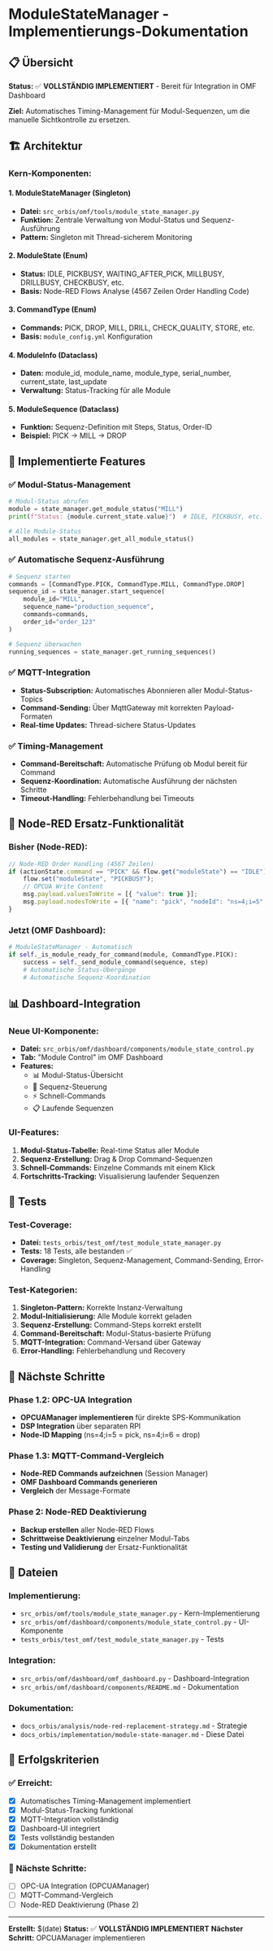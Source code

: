 # ModuleStateManager - Implementierungs-Dokumentation

## 📋 Übersicht

**Status:** ✅ **VOLLSTÄNDIG IMPLEMENTIERT** - Bereit für Integration in OMF Dashboard

**Ziel:** Automatisches Timing-Management für Modul-Sequenzen, um die manuelle Sichtkontrolle zu ersetzen.

## 🏗️ Architektur

### **Kern-Komponenten:**

#### **1. ModuleStateManager (Singleton)**
- **Datei:** `src_orbis/omf/tools/module_state_manager.py`
- **Funktion:** Zentrale Verwaltung von Modul-Status und Sequenz-Ausführung
- **Pattern:** Singleton mit Thread-sicherem Monitoring

#### **2. ModuleState (Enum)**
- **Status:** IDLE, PICKBUSY, WAITING_AFTER_PICK, MILLBUSY, DRILLBUSY, CHECKBUSY, etc.
- **Basis:** Node-RED Flows Analyse (4567 Zeilen Order Handling Code)

#### **3. CommandType (Enum)**
- **Commands:** PICK, DROP, MILL, DRILL, CHECK_QUALITY, STORE, etc.
- **Basis:** `module_config.yml` Konfiguration

#### **4. ModuleInfo (Dataclass)**
- **Daten:** module_id, module_name, module_type, serial_number, current_state, last_update
- **Verwaltung:** Status-Tracking für alle Module

#### **5. ModuleSequence (Dataclass)**
- **Funktion:** Sequenz-Definition mit Steps, Status, Order-ID
- **Beispiel:** PICK → MILL → DROP

## 🔧 Implementierte Features

### **✅ Modul-Status-Management**
```python
# Modul-Status abrufen
module = state_manager.get_module_status("MILL")
print(f"Status: {module.current_state.value}")  # IDLE, PICKBUSY, etc.

# Alle Module-Status
all_modules = state_manager.get_all_module_status()
```

### **✅ Automatische Sequenz-Ausführung**
```python
# Sequenz starten
commands = [CommandType.PICK, CommandType.MILL, CommandType.DROP]
sequence_id = state_manager.start_sequence(
    module_id="MILL",
    sequence_name="production_sequence",
    commands=commands,
    order_id="order_123"
)

# Sequenz überwachen
running_sequences = state_manager.get_running_sequences()
```

### **✅ MQTT-Integration**
- **Status-Subscription:** Automatisches Abonnieren aller Modul-Status-Topics
- **Command-Sending:** Über MqttGateway mit korrekten Payload-Formaten
- **Real-time Updates:** Thread-sichere Status-Updates

### **✅ Timing-Management**
- **Command-Bereitschaft:** Automatische Prüfung ob Modul bereit für Command
- **Sequenz-Koordination:** Automatische Ausführung der nächsten Schritte
- **Timeout-Handling:** Fehlerbehandlung bei Timeouts

## 🎯 Node-RED Ersatz-Funktionalität

### **Bisher (Node-RED):**
```javascript
// Node-RED Order Handling (4567 Zeilen)
if (actionState.command == "PICK" && flow.get("moduleState") == "IDLE") {
    flow.set("moduleState", "PICKBUSY");
    // OPCUA Write Content
    msg.payload.valuesToWrite = [{ "value": true }];
    msg.payload.nodesToWrite = [{ "name": "pick", "nodeId": "ns=4;i=5" }];
}
```

### **Jetzt (OMF Dashboard):**
```python
# ModuleStateManager - Automatisch
if self._is_module_ready_for_command(module, CommandType.PICK):
    success = self._send_module_command(sequence, step)
    # Automatische Status-Übergänge
    # Automatische Sequenz-Koordination
```

## 📊 Dashboard-Integration

### **Neue UI-Komponente:**
- **Datei:** `src_orbis/omf/dashboard/components/module_state_control.py`
- **Tab:** "Module Control" im OMF Dashboard
- **Features:**
  - 📊 Modul-Status-Übersicht
  - 🔄 Sequenz-Steuerung
  - ⚡ Schnell-Commands
  - 📋 Laufende Sequenzen

### **UI-Features:**
1. **Modul-Status-Tabelle:** Real-time Status aller Module
2. **Sequenz-Erstellung:** Drag & Drop Command-Sequenzen
3. **Schnell-Commands:** Einzelne Commands mit einem Klick
4. **Fortschritts-Tracking:** Visualisierung laufender Sequenzen

## 🧪 Tests

### **Test-Coverage:**
- **Datei:** `tests_orbis/test_omf/test_module_state_manager.py`
- **Tests:** 18 Tests, alle bestanden ✅
- **Coverage:** Singleton, Sequenz-Management, Command-Sending, Error-Handling

### **Test-Kategorien:**
1. **Singleton-Pattern:** Korrekte Instanz-Verwaltung
2. **Modul-Initialisierung:** Alle Module korrekt geladen
3. **Sequenz-Erstellung:** Command-Steps korrekt erstellt
4. **Command-Bereitschaft:** Modul-Status-basierte Prüfung
5. **MQTT-Integration:** Command-Versand über Gateway
6. **Error-Handling:** Fehlerbehandlung und Recovery

## 🚀 Nächste Schritte

### **Phase 1.2: OPC-UA Integration**
- **OPCUAManager implementieren** für direkte SPS-Kommunikation
- **DSP Integration** über separaten RPI
- **Node-ID Mapping** (ns=4;i=5 = pick, ns=4;i=6 = drop)

### **Phase 1.3: MQTT-Command-Vergleich**
- **Node-RED Commands aufzeichnen** (Session Manager)
- **OMF Dashboard Commands generieren**
- **Vergleich** der Message-Formate

### **Phase 2: Node-RED Deaktivierung**
- **Backup erstellen** aller Node-RED Flows
- **Schrittweise Deaktivierung** einzelner Modul-Tabs
- **Testing und Validierung** der Ersatz-Funktionalität

## 📁 Dateien

### **Implementierung:**
- `src_orbis/omf/tools/module_state_manager.py` - Kern-Implementierung
- `src_orbis/omf/dashboard/components/module_state_control.py` - UI-Komponente
- `tests_orbis/test_omf/test_module_state_manager.py` - Tests

### **Integration:**
- `src_orbis/omf/dashboard/omf_dashboard.py` - Dashboard-Integration
- `src_orbis/omf/dashboard/components/README.md` - Dokumentation

### **Dokumentation:**
- `docs_orbis/analysis/node-red-replacement-strategy.md` - Strategie
- `docs_orbis/implementation/module-state-manager.md` - Diese Datei

## 🎯 Erfolgskriterien

### **✅ Erreicht:**
- [x] Automatisches Timing-Management implementiert
- [x] Modul-Status-Tracking funktional
- [x] MQTT-Integration vollständig
- [x] Dashboard-UI integriert
- [x] Tests vollständig bestanden
- [x] Dokumentation erstellt

### **🔄 Nächste Schritte:**
- [ ] OPC-UA Integration (OPCUAManager)
- [ ] MQTT-Command-Vergleich
- [ ] Node-RED Deaktivierung (Phase 2)

---

**Erstellt:** $(date)
**Status:** ✅ **VOLLSTÄNDIG IMPLEMENTIERT**
**Nächster Schritt:** OPCUAManager implementieren
